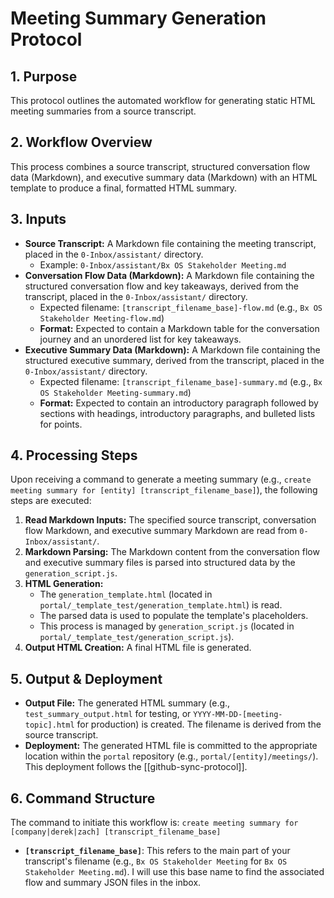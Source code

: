 # Meeting Summary Generation Protocol

## 1. Purpose

This protocol outlines the automated workflow for generating static HTML meeting summaries from a source transcript.

## 2. Workflow Overview

This process combines a source transcript, structured conversation flow data (Markdown), and executive summary data (Markdown) with an HTML template to produce a final, formatted HTML summary.

## 3. Inputs

*   **Source Transcript:** A Markdown file containing the meeting transcript, placed in the `0-Inbox/assistant/` directory.
    *   Example: `0-Inbox/assistant/Bx OS Stakeholder Meeting.md`
*   **Conversation Flow Data (Markdown):** A Markdown file containing the structured conversation flow and key takeaways, derived from the transcript, placed in the `0-Inbox/assistant/` directory.
    *   Expected filename: `[transcript_filename_base]-flow.md` (e.g., `Bx OS Stakeholder Meeting-flow.md`)
    *   **Format:** Expected to contain a Markdown table for the conversation journey and an unordered list for key takeaways.
*   **Executive Summary Data (Markdown):** A Markdown file containing the structured executive summary, derived from the transcript, placed in the `0-Inbox/assistant/` directory.
    *   Expected filename: `[transcript_filename_base]-summary.md` (e.g., `Bx OS Stakeholder Meeting-summary.md`)
    *   **Format:** Expected to contain an introductory paragraph followed by sections with headings, introductory paragraphs, and bulleted lists for points.

## 4. Processing Steps

Upon receiving a command to generate a meeting summary (e.g., `create meeting summary for [entity] [transcript_filename_base]`), the following steps are executed:

1.  **Read Markdown Inputs:** The specified source transcript, conversation flow Markdown, and executive summary Markdown are read from `0-Inbox/assistant/`.
2.  **Markdown Parsing:** The Markdown content from the conversation flow and executive summary files is parsed into structured data by the `generation_script.js`.
3.  **HTML Generation:**
    *   The `generation_template.html` (located in `portal/_template_test/generation_template.html`) is read.
    *   The parsed data is used to populate the template's placeholders.
    *   This process is managed by `generation_script.js` (located in `portal/_template_test/generation_script.js`).
4.  **Output HTML Creation:** A final HTML file is generated.

## 5. Output & Deployment

*   **Output File:** The generated HTML summary (e.g., `test_summary_output.html` for testing, or `YYYY-MM-DD-[meeting-topic].html` for production) is created. The filename is derived from the source transcript.
*   **Deployment:** The generated HTML file is committed to the appropriate location within the `portal` repository (e.g., `portal/[entity]/meetings/`). This deployment follows the [[github-sync-protocol]].

## 6. Command Structure

The command to initiate this workflow is:
`create meeting summary for [company|derek|zach] [transcript_filename_base]`

*   **`[transcript_filename_base]`**: This refers to the main part of your transcript's filename (e.g., `Bx OS Stakeholder Meeting` for `Bx OS Stakeholder Meeting.md`). I will use this base name to find the associated flow and summary JSON files in the inbox.
